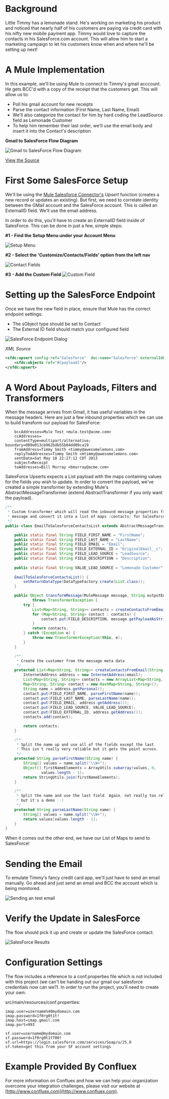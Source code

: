 # Background

Little Timmy has a lemonade stand. He's working on marketing his product and noticed that nearly half of his customers are paying via credit card with his nifty new mobile payment app. Timmy would love to capture the contacts in his SalesForce.com account. This will allow him to start a marketing campaign to let his customers know when and where he'll be setting up next!

# A Mule Implementation

In this example, we'll be using Mule to connect to Timmy's gmail acccount. He gets BCC'd with a copy of the receipt that the customers get. This will allow us to:

 - Poll his gmail account for new receipts
 - Parse the contact information (First Name, Last Name, Email)
 - We'll also categorize the contact for him by hard coding the LeadSource field as Lemonade Customer
 - To help him remember their last order, we'll use the email body and insert it into the Contact's description

**Gmail to SalesForce Flow Diagram**

![Gmail to SalesForce Flow Diagram](src/main/docs/flow.jpg?raw=true)

[View the Source](src/main/app/lemonade-stand-contacts.xml)


# First Some SalesForce Setup

We'll be using the [Mule Salesforce Connector's](http://www.mulesoft.org/extensions/salesforce-cloud-connector) *Upsert* function (creates a new record or updates an existing). But first, we need to correlate identity between the GMail account and the SalesForce account. This is called an ExternalID field. We'll use the email address.

In order to do this, you'll have to create an ExternalID field inside of SalesForce. This can be done in just a few, simple steps:


**#1 - Find the Setup Menu under your Account Menu**

![Setup Menu](src/main/docs/contacts-external-id-1.jpg?raw=true)

**#2 - Select the 'Customize/Contacts/Fields' option from the left nav**

![Contact Fields](src/main/docs/contacts-external-id-2.jpg?raw=true)

**#3 - Add the Custom Field**
![Custom Field](src/main/docs/contacts-external-id-3.jpg?raw=true)

# Setting up the SalesForce Endpoint

Once we have the new field in place, ensure that Mule has the correct endpoint settings:

 - The sObject type should be set to Contact
 - The External ID field should match your configured field

![SalesForce Endpoint Dialog](src/main/docs/contacts-upsert-dialog.jpg?raw=true)

*XML Source*

```xml
<sfdc:upsert config-ref="Salesforce"  doc:name="Salesforce" externalIdFieldName="OriginalEmail__c" type="Contact"> 			
    <sfdc:objects ref="#[payload]"/>
</sfdc:upsert>
```

# A Word About Payloads, Filters and Transformers

When the message arrives from Gmail, it has useful variables in the message headers. Here are just a few inbound properties which we can use to build transform our payload for SalesForce:

```
    bccAddresses=Mule Test <mule.test@acme.com>
    ccAddresses=
    contentType=multipart/alternative; boundary=089e013cb962bdb55b04dd09ca19
    fromAddress=Timmy Smith <timmy@awesomelemons.com>
    replyToAddresses=Timmy Smith <mtimmy@awesomelemons.com>
    sentDate=Sat May 18 22:27:12 CDT 2013
    subject=Receipt
    toAddresses=Bill Murray <bmurray@acme.com>
```

SalesForce Upserts expects a List<Map> payload with the maps containing values for the fields you wish to update. In order to convert the payload, we've created a simple transformer by extending Mule's AbstractMessageTransformer (extend AbstractTransformer if you only want the payload).
	
```java
/**
 * Custom transformer which will read the inbound message properties from an email
 * message and convert it into a list of maps (contacts) for SalesForce.
 */
public class EmailToSalesForceContactsList extends AbstractMessageTransformer {

	public static final String FIELD_FIRST_NAME = "FirstName";
	public static final String FIELD_LAST_NAME = "LastName";
	public static final String FIELD_EMAIL = "Email";
	public static final String FIELD_EXTERNAL_ID = "OriginalEmail__c";
	public static final String FIELD_LEAD_SOURCE = "LeadSource";
	public static final String FIELD_DESCRIPTION = "Description";
	
	public static final String VALUE_LEAD_SOURCE = "Lemonade Customer";
	
	EmailToSalesForceContactsList() {
		setReturnDataType(DataTypeFactory.create(List.class));
	}

	public Object transformMessage(MuleMessage message, String outputEncoding)
			throws TransformerException {
		try {
			List<Map<String, String>> contacts = createContactsFromEmail((String) message.getInboundProperty("toAddresses"));
			for (Map<String, String> contact : contacts) {
				contact.put(FIELD_DESCRIPTION, message.getPayloadAsString());
			}
			return contacts;
		} catch (Exception e) {
			throw new TransformerException(this, e);
		}
	}

	/**
	 * Create the customer from the message meta data
	 */
	protected List<Map<String, String>> createContactsFromEmail(String email) throws AddressException {
		InternetAddress address = new InternetAddress(email);
		List<Map<String, String>> contacts = new ArrayList<Map<String, String>>();
		Map<String, String> contact = new HashMap<String, String>();
		String name = address.getPersonal();
		contact.put(FIELD_FIRST_NAME, parseFirstName(name));
		contact.put(FIELD_LAST_NAME, parseLastName(name));
		contact.put(FIELD_EMAIL, address.getAddress());
		contact.put(FIELD_LEAD_SOURCE, VALUE_LEAD_SOURCE);
		contact.put(FIELD_EXTERNAL_ID, address.getAddress());
		contacts.add(contact);

		return contacts;
	}

	/**
	 * Split the name up and use all of the fields except the last. 
	 * This isn't really very reliable but it gets the point across.
	 */
	protected String parseFirstName(String name) {
		String[] values = name.split("\\W+");
		Object[] firstNameElements = ArrayUtils.subarray(values, 0,
				values.length - 1);
		return StringUtils.join(firstNameElements);
	}

	/**
	 * Split the name and use the last field. Again, not really too reliable
	 * but it's a demo :-)
	 */
	protected String parseLastName(String name) {
		String[] values = name.split("\\W+");
		return values[values.length - 1];
	}
}
```	

When it comes out the other end, we have our List of Maps to send to SalesForce!

# Sending the Email

To emulate Timmy's fancy credit card app, we'll just have to send an email manually. Go ahead and just send an email and BCC the account which is being monitored.

![Sending an test email](src/main/docs/send-email.jpg?raw=true)

# Verify the Update in SalesForce

The flow should pick it up and create or update the SalesForce contact:

![SalesForce Results](src/main/docs/upsert-result.jpg?raw=true)

# Configuration Settings

The flow includes a reference to a conf.properties file which is not included with this project (we can't be handing out our gmail our salesforce credentials now can we?). In order to run the project, you'll need to create your own:

src/main/resources/conf.properties:

```
imap.user=username%40mydomain.com
imap.password=1f0rg0t1t!
imap.host=imap.gmail.com
imap.port=993

sf.user=username@mydomain.com
sf.password=1f0rg0t1tT00!
sf.url=https://login.salesforce.com/services/Soap/u/25.0
sf.token=get this from your SF account settings
```

# Example Provided By Confluex

For more information on Confluex and how we can help your organization overcome your integration challenges, please visit our website at [http://www.confluex.com](http://www.confluex.com).
